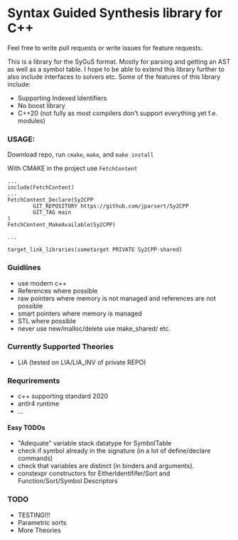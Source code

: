 # Syntax Guided Synthesis library for C++

Feel free to write pull requests or write issues for feature requests.

This is a library for the SyGuS format. Mostly for parsing and getting an AST as well as a symbol table.
I hope to be able to extend this library further to also include interfaces to solvers etc.
Some of the features of this library include:
* Supporting Indexed Identifiers
* No boost library
* C++20 (not fully as most compilers don't support everything yet f.e. modules)


### USAGE:
Download repo,  run `cmake`, `make`, and `make install`

With CMAKE in the project use `FetchContent`
```
...
include(FetchContent)
...
FetchContent_Declare(Sy2CPP
        GIT_REPOSITORY https://github.com/jparsert/Sy2CPP
        GIT_TAG main
)
FetchContent_MakeAvailable(Sy2CPP)

...

target_link_libraries(sometarget PRIVATE Sy2CPP-shared)
```

### Guidlines
* use modern c++
* References where possible
* raw pointers where memory is not managed and references are not possible
* smart pointers where memory is managed
* STL where possible
* never use new/malloc/delete use make_shared/ etc.

### Currently Supported Theories
* LIA (tested on LIA/LIA_INV of private REPO)


### Requrirements
* c++ supporting standard 2020
* antlr4 runtime
* ...


#### Easy TODOs
* "Adequate" variable stack datatype for SymbolTable
* check if symbol already in the signature (in a lot of define/declare commands)
* check that variables are distinct (in binders and arguments).
* constexpr constructors for EitherIdentififer/Sort and Function/Sort/Symbol Descriptors

### TODO
* TESTING!!!
* Parametric sorts
* More Theories